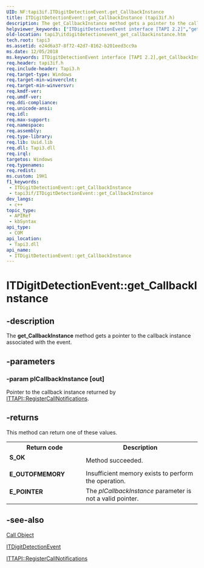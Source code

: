```yaml
---
UID: NF:tapi3if.ITDigitDetectionEvent.get_CallbackInstance
title: ITDigitDetectionEvent::get_CallbackInstance (tapi3if.h)
description: The get_CallbackInstance method gets a pointer to the callback instance associated with the event.
helpviewer_keywords: ["ITDigitDetectionEvent interface [TAPI 2.2]","get_CallbackInstance method","ITDigitDetectionEvent.get_CallbackInstance","ITDigitDetectionEvent::get_CallbackInstance","_tapi3_itdigitdetectionevent_get_callbackinstance","get_CallbackInstance","get_CallbackInstance method [TAPI 2.2]","get_CallbackInstance method [TAPI 2.2]","ITDigitDetectionEvent interface","tapi3.itdigitdetectionevent_get_callbackinstance","tapi3if/ITDigitDetectionEvent::get_CallbackInstance"]
old-location: tapi3\itdigitdetectionevent_get_callbackinstance.htm
tech.root: tapi3
ms.assetid: e24d6a37-8f72-42d7-8162-b201eed3cc9a
ms.date: 12/05/2018
ms.keywords: ITDigitDetectionEvent interface [TAPI 2.2],get_CallbackInstance method, ITDigitDetectionEvent.get_CallbackInstance, ITDigitDetectionEvent::get_CallbackInstance, _tapi3_itdigitdetectionevent_get_callbackinstance, get_CallbackInstance, get_CallbackInstance method [TAPI 2.2], get_CallbackInstance method [TAPI 2.2],ITDigitDetectionEvent interface, tapi3.itdigitdetectionevent_get_callbackinstance, tapi3if/ITDigitDetectionEvent::get_CallbackInstance
req.header: tapi3if.h
req.include-header: Tapi3.h
req.target-type: Windows
req.target-min-winverclnt: 
req.target-min-winversvr: 
req.kmdf-ver: 
req.umdf-ver: 
req.ddi-compliance: 
req.unicode-ansi: 
req.idl: 
req.max-support: 
req.namespace: 
req.assembly: 
req.type-library: 
req.lib: Uuid.lib
req.dll: Tapi3.dll
req.irql: 
targetos: Windows
req.typenames: 
req.redist: 
ms.custom: 19H1
f1_keywords:
 - ITDigitDetectionEvent::get_CallbackInstance
 - tapi3if/ITDigitDetectionEvent::get_CallbackInstance
dev_langs:
 - c++
topic_type:
 - APIRef
 - kbSyntax
api_type:
 - COM
api_location:
 - Tapi3.dll
api_name:
 - ITDigitDetectionEvent::get_CallbackInstance
---
```


# ITDigitDetectionEvent::get_CallbackInstance


## -description

The 
<b>get_CallbackInstance</b> method gets a pointer to the callback instance associated with the event.

## -parameters

### -param plCallbackInstance [out]

Pointer to the callback instance returned by 
<a href="/windows/desktop/api/tapi3if/nf-tapi3if-ittapi-registercallnotifications">ITTAPI::RegisterCallNotifications</a>.

## -returns

This method can return one of these values.

<table>
<tr>
<th>Return code</th>
<th>Description</th>
</tr>
<tr>
<td width="40%">
<dl>
<dt><b>S_OK</b></dt>
</dl>
</td>
<td width="60%">
Method succeeded.

</td>
</tr>
<tr>
<td width="40%">
<dl>
<dt><b>E_OUTOFMEMORY</b></dt>
</dl>
</td>
<td width="60%">
Insufficient memory exists to perform the operation.

</td>
</tr>
<tr>
<td width="40%">
<dl>
<dt><b>E_POINTER</b></dt>
</dl>
</td>
<td width="60%">
The <i>plCallbackInstance</i> parameter is not a valid pointer.

</td>
</tr>
</table>

## -see-also

<a href="/windows/desktop/Tapi/call-object">Call Object</a>



<a href="/windows/desktop/api/tapi3if/nn-tapi3if-itdigitdetectionevent">ITDigitDetectionEvent</a>



<a href="/windows/desktop/api/tapi3if/nf-tapi3if-ittapi-registercallnotifications">ITTAPI::RegisterCallNotifications</a>


